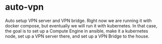 # auto-vpn

Auto setup VPN server and VPN bridge.
Right now we are running it with docker compose, but eventually we will run it with kubernetes.
In that case, the goal is to set up a Compute Engine in ansible, make it a kubernetes node, set up a VPN server there, and set up a VPN Bridge to the house.
